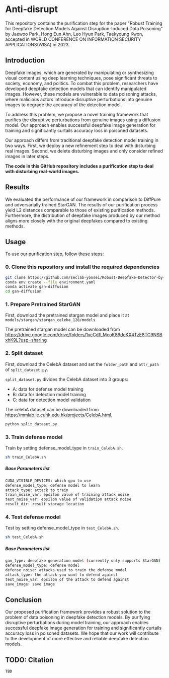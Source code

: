 # Anti-disrupt

This repository contains the purification step for the paper "Robust Training for Deepfake Detection Models Against Disruption-Induced Data Poisoning" by Jaewoo Park, Hong Eun Ahn, Leo Hyun Park, Taekyoung Kwon, accepted in WORLD CONFERENCE ON INFORMATION SECURITY APPLICATIONS(WISA) in 2023.

## Introduction

Deepfake images, which are generated by manipulating or synthesizing visual content using deep learning techniques, pose significant threats to society, economy, and politics. To combat this problem, researchers have developed deepfake detection models that can identify manipulated images. However, these models are vulnerable to data poisoning attacks, where malicious actors introduce disruptive perturbations into genuine images to degrade the accuracy of the detection model.


To address this problem, we propose a novel training framework that purifies the disruptive perturbations from genuine images using a diffusion model. Our approach enables successful deepfake image generation for training and significantly curtails accuracy loss in poisoned datasets.


Our approach differs from traditional deepfake detection model training in two ways. First, we deploy a new refinement step to deal with disturbing real images. Second, we delete disturbing images and only consider refined images in later steps.

**The code in this GitHub repository includes a purification step to deal with disturbing real-world images.**

## Results

We evaluated the performance of our framework in comparison to DiffPure and adversarially trained StarGAN. The results of our purification process yield L2 distances comparable to those of existing purification methods. Furthermore, the distribution of deepfake images produced by our method aligns more closely with the original deepfakes compared to existing methods.

## Usage

To use our purification step, follow these steps:

### 0. Clone this repository and install the required dependencies
```bash
git clone https://github.com/seclab-yonsei/Robust-Deepfake-Detector-by-DDPM
conda env create --file environment.yaml
conda activate gan-diffusion
cd gan-diffusion
```

### 1. Prepare Pretrained StarGAN
First, download the pretrained stargan model and place it at `models/stargan/stargan_celeba_128/models`

The pretrained stargan model can be downloaded from https://drive.google.com/drive/folders/1xcCdfLMcoK86deKX4TzE8TC9NSBxhK9L?usp=sharing



### 2. Split dataset
First, download the CelebA dataset and set the `folder_path` and  `attr_path` of `split_dataset.py`.


`split_dataset.py` divides the CelebA dataset into 3 groups:

- A: data for defense model training
- B: data for detection model training
- C: data for detection model validation



The celebA dataset can be downloaded from https://mmlab.ie.cuhk.edu.hk/projects/CelebA.html.


```bash
python split_dataset.py
```


### 3. Train defense model
Train by setting defense_model_type in `train_CelebA.sh`.
```bash
sh train_CelebA.sh
```

##### Base Parameters list
```bash
CUDA_VISIBLE_DEVICES: which gpu to use
defense_model_type: defense model to learn
attack_type: attack to train
train_noise_var: epsilon value of training attack noise
test_noise_var: epsilon value of validation attack noise
result_dir: result storage location
```

### 4.  Test defense model
Test by setting defense_model_type in `test_CelebA.sh`.
```bash
sh test_CelebA.sh
```

##### Base Parameters list
```bash
gan_type: deepfake generation model (currently only supports StarGAN)
defense_model_type: defense model
defense_noise: attacks used to train the defense model
attack_type: the attack you want to defend against
test_noise_var: epsilon of the attack to defend against
save_image: save image
```


## Conclusion
Our proposed purification framework provides a robust solution to the problem of data poisoning in deepfake detection models. By purifying disruptive perturbations during model training, our approach enables successful deepfake image generation for training and significantly curtails accuracy loss in poisoned datasets. We hope that our work will contribute to the development of more effective and reliable deepfake detection models.

## TODO: Citation
```
TBD
```


